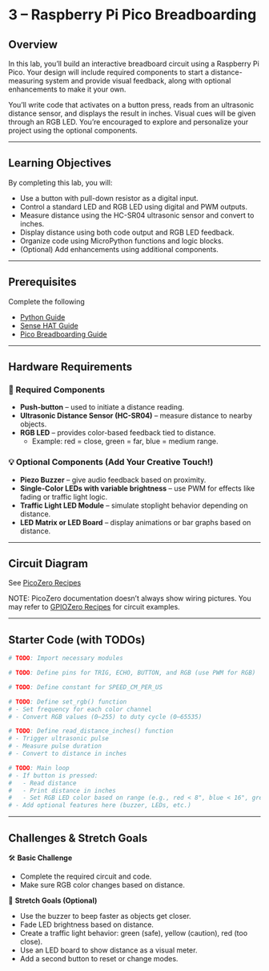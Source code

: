 
# 3 – Raspberry Pi Pico Breadboarding

## Overview  
In this lab, you’ll build an interactive breadboard circuit using a Raspberry Pi Pico. Your design will include required components to start a distance-measuring system and provide visual feedback, along with optional enhancements to make it your own.

You’ll write code that activates on a button press, reads from an ultrasonic distance sensor, and displays the result in inches. Visual cues will be given through an RGB LED. You’re encouraged to explore and personalize your project using the optional components.

---

## Learning Objectives  
By completing this lab, you will:

- Use a button with pull-down resistor as a digital input.
- Control a standard LED and RGB LED using digital and PWM outputs.
- Measure distance using the HC-SR04 ultrasonic sensor and convert to inches.
- Display distance using both code output and RGB LED feedback.
- Organize code using MicroPython functions and logic blocks.
- (Optional) Add enhancements using additional components.

---

## Prerequisites  
Complete the following
- [Python Guide](/Guides/0-Python_Guide.md)
- [Sense HAT Guide](Guides/1-SenseHat_Guide.md)
- [Pico Breadboarding Guide](/Guides/2-Pico_Breadboarding_Guide.md)

---

## Hardware Requirements

### 🧩 Required Components  
- **Push-button** – used to initiate a distance reading.  
- **Ultrasonic Distance Sensor (HC-SR04)** – measure distance to nearby objects.  
- **RGB LED** – provides color-based feedback tied to distance.  
  - Example: red = close, green = far, blue = medium range.

### 💡 Optional Components (Add Your Creative Touch!)  
- **Piezo Buzzer** – give audio feedback based on proximity.  
- **Single-Color LEDs with variable brightness** – use PWM for effects like fading or traffic light logic.  
- **Traffic Light LED Module** – simulate stoplight behavior depending on distance.  
- **LED Matrix or LED Board** – display animations or bar graphs based on distance.

---

## Circuit Diagram  

See [PicoZero Recipes](https://picozero.readthedocs.io/en/latest/recipes.html) 

NOTE: PicoZero documentation doesn’t always show wiring pictures. You may refer to [GPIOZero Recipes](https://gpiozero.readthedocs.io/en/stable/recipes.html) for circuit examples.

---

## Starter Code (with TODOs)

```python
# TODO: Import necessary modules

# TODO: Define pins for TRIG, ECHO, BUTTON, and RGB (use PWM for RGB)

# TODO: Define constant for SPEED_CM_PER_US

# TODO: Define set_rgb() function
# - Set frequency for each color channel
# - Convert RGB values (0–255) to duty cycle (0–65535)

# TODO: Define read_distance_inches() function
# - Trigger ultrasonic pulse
# - Measure pulse duration
# - Convert to distance in inches

# TODO: Main loop
# - If button is pressed:
#   - Read distance
#   - Print distance in inches
#   - Set RGB LED color based on range (e.g., red < 8", blue < 16", green otherwise)
# - Add optional features here (buzzer, LEDs, etc.)
```

---

## Challenges & Stretch Goals  

🛠 **Basic Challenge**  
- Complete the required circuit and code.
- Make sure RGB color changes based on distance.

🎯 **Stretch Goals (Optional)**  
- Use the buzzer to beep faster as objects get closer.
- Fade LED brightness based on distance.
- Create a traffic light behavior: green (safe), yellow (caution), red (too close).
- Use an LED board to show distance as a visual meter.
- Add a second button to reset or change modes.
